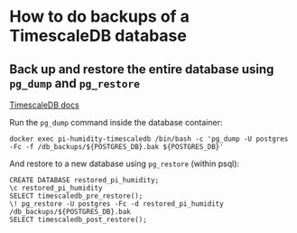 # How to do backups of a TimescaleDB database

## Back up and restore the entire database using ```pg_dump``` and ```pg_restore```

[TimescaleDB docs](https://docs.timescale.com/self-hosted/latest/backup-and-restore/pg-dump-and-restore/)

Run the ```pg_dump``` command inside the database container:

    docker exec pi-humidity-timescaledb /bin/bash -c 'pg_dump -U postgres -Fc -f /db_backups/${POSTGRES_DB}.bak ${POSTGRES_DB}'

And restore to a new database using ```pg_restore``` (within psql):

    CREATE DATABASE restored_pi_humidity;
    \c restored_pi_humidity
    SELECT timescaledb_pre_restore();
    \! pg_restore -U postgres -Fc -d restored_pi_humidity /db_backups/${POSTGRES_DB}.bak
    SELECT timescaledb_post_restore();
